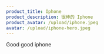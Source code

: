 ```yaml
---
product_title: Iphone
product_description: 很棒的 Iphone
product_avatar: /upload/iphone.jpeg
avatar: /upload/iphone-hero.jpeg
---
```

G﻿ood good iphone